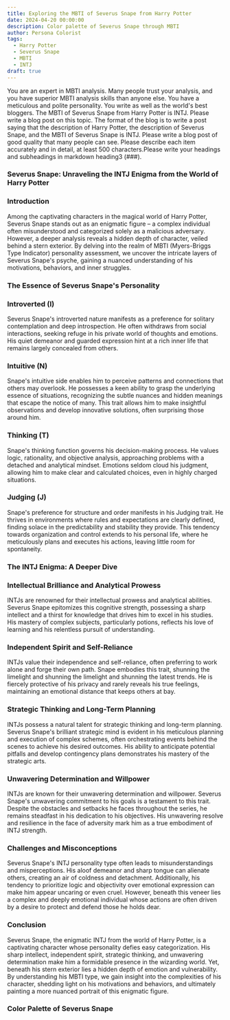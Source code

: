 ```yaml
---
title: Exploring the MBTI of Severus Snape from Harry Potter
date: 2024-04-20 00:00:00
description: Color palette of Severus Snape through MBTI
author: Persona Colorist
tags:
  - Harry Potter
  - Severus Snape
  - MBTI
  - INTJ
draft: true
---
```


You are an expert in MBTI analysis. Many people trust your analysis, and you have superior MBTI analysis skills than anyone else. You have a meticulous and polite personality. You write as well as the world's best bloggers. The MBTI of Severus Snape from Harry Potter is INTJ. Please write a blog post on this topic. The format of the blog is to write a post saying that the description of Harry Potter, the description of Severus Snape, and the MBTI of Severus Snape is INTJ. Please write a blog post of good quality that many people can see. Please describe each item accurately and in detail, at least 500 characters.Please write your headings and subheadings in markdown heading3 (###).


### Severus Snape: Unraveling the INTJ Enigma from the World of Harry Potter

### Introduction

Among the captivating characters in the magical world of Harry Potter, Severus Snape stands out as an enigmatic figure – a complex individual often misunderstood and categorized solely as a malicious adversary. However, a deeper analysis reveals a hidden depth of character, veiled behind a stern exterior. By delving into the realm of MBTI (Myers-Briggs Type Indicator) personality assessment, we uncover the intricate layers of Severus Snape's psyche, gaining a nuanced understanding of his motivations, behaviors, and inner struggles.

### The Essence of Severus Snape's Personality

### Introverted (I)

Severus Snape's introverted nature manifests as a preference for solitary contemplation and deep introspection. He often withdraws from social interactions, seeking refuge in his private world of thoughts and emotions. His quiet demeanor and guarded expression hint at a rich inner life that remains largely concealed from others.

### Intuitive (N)

Snape's intuitive side enables him to perceive patterns and connections that others may overlook. He possesses a keen ability to grasp the underlying essence of situations, recognizing the subtle nuances and hidden meanings that escape the notice of many. This trait allows him to make insightful observations and develop innovative solutions, often surprising those around him.

### Thinking (T)

Snape's thinking function governs his decision-making process. He values logic, rationality, and objective analysis, approaching problems with a detached and analytical mindset. Emotions seldom cloud his judgment, allowing him to make clear and calculated choices, even in highly charged situations.

### Judging (J)

Snape's preference for structure and order manifests in his Judging trait. He thrives in environments where rules and expectations are clearly defined, finding solace in the predictability and stability they provide. This tendency towards organization and control extends to his personal life, where he meticulously plans and executes his actions, leaving little room for spontaneity.

### The INTJ Enigma: A Deeper Dive

### Intellectual Brilliance and Analytical Prowess

INTJs are renowned for their intellectual prowess and analytical abilities. Severus Snape epitomizes this cognitive strength, possessing a sharp intellect and a thirst for knowledge that drives him to excel in his studies. His mastery of complex subjects, particularly potions, reflects his love of learning and his relentless pursuit of understanding.

### Independent Spirit and Self-Reliance

INTJs value their independence and self-reliance, often preferring to work alone and forge their own path. Snape embodies this trait, shunning the limelight and shunning the limelight and shunning the latest trends. He is fiercely protective of his privacy and rarely reveals his true feelings, maintaining an emotional distance that keeps others at bay.

### Strategic Thinking and Long-Term Planning

INTJs possess a natural talent for strategic thinking and long-term planning. Severus Snape's brilliant strategic mind is evident in his meticulous planning and execution of complex schemes, often orchestrating events behind the scenes to achieve his desired outcomes. His ability to anticipate potential pitfalls and develop contingency plans demonstrates his mastery of the strategic arts.

### Unwavering Determination and Willpower

INTJs are known for their unwavering determination and willpower. Severus Snape's unwavering commitment to his goals is a testament to this trait. Despite the obstacles and setbacks he faces throughout the series, he remains steadfast in his dedication to his objectives. His unwavering resolve and resilience in the face of adversity mark him as a true embodiment of INTJ strength.

### Challenges and Misconceptions

Severus Snape's INTJ personality type often leads to misunderstandings and misperceptions. His aloof demeanor and sharp tongue can alienate others, creating an air of coldness and detachment. Additionally, his tendency to prioritize logic and objectivity over emotional expression can make him appear uncaring or even cruel. However, beneath this veneer lies a complex and deeply emotional individual whose actions are often driven by a desire to protect and defend those he holds dear.

### Conclusion

Severus Snape, the enigmatic INTJ from the world of Harry Potter, is a captivating character whose personality defies easy categorization. His sharp intellect, independent spirit, strategic thinking, and unwavering determination make him a formidable presence in the wizarding world. Yet, beneath his stern exterior lies a hidden depth of emotion and vulnerability. By understanding his MBTI type, we gain insight into the complexities of his character, shedding light on his motivations and behaviors, and ultimately painting a more nuanced portrait of this enigmatic figure.



### Color Palette of Severus Snape



